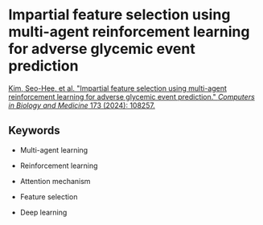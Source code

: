 # Impartial feature selection using multi-agent reinforcement learning for adverse glycemic event prediction

[Kim, Seo-Hee, et al. "Impartial feature selection using multi-agent reinforcement learning for adverse glycemic event prediction." *Computers in Biology and Medicine* 173 (2024): 108257.](https://www.sciencedirect.com/science/article/pii/S001048252400341X?casa_token=hLZXFbOh23cAAAAA:hcaI-JLB53Bpn26rhG8eHdc-xXn7YHzpkYiVDfgf24gAwUl0faagI2Ty1nY2Cp5ufdLYJsYs_nc)

## Keywords
- Multi-agent learning
  
- Reinforcement learning

- Attention mechanism

- Feature selection

- Deep learning
